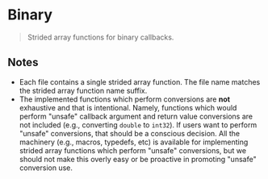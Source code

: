 <!--

@license Apache-2.0

Copyright (c) 2020 The Stdlib Authors.

Licensed under the Apache License, Version 2.0 (the "License");
you may not use this file except in compliance with the License.
You may obtain a copy of the License at

   http://www.apache.org/licenses/LICENSE-2.0

Unless required by applicable law or agreed to in writing, software
distributed under the License is distributed on an "AS IS" BASIS,
WITHOUT WARRANTIES OR CONDITIONS OF ANY KIND, either express or implied.
See the License for the specific language governing permissions and
limitations under the License.

-->

# Binary

> Strided array functions for binary callbacks.

## Notes

-   Each file contains a single strided array function. The file name matches the strided array function name suffix.
-   The implemented functions which perform conversions are **not** exhaustive and that is intentional. Namely, functions which would perform "unsafe" callback argument and return value conversions are not included (e.g., converting `double` to `int32`). If users want to perform "unsafe" conversions, that should be a conscious decision. All the machinery (e.g., macros, typedefs, etc) is available for implementing strided array functions which perform "unsafe" conversions, but we should not make this overly easy or be proactive in promoting "unsafe" conversion use.
